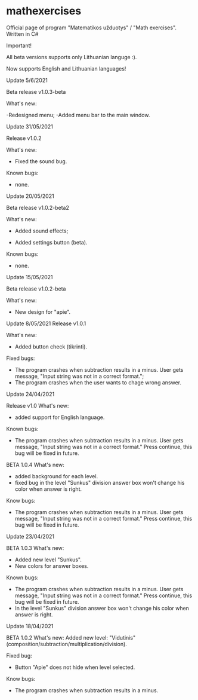 # mathexercises
Official page of program "Matematikos užduotys" / "Math exercises". 
Written in C# 

Important!

All beta versions supports only Lithuanian languge :).

Now supports English and Lithuanian languages!

Update 5/6/2021

Beta release v1.0.3-beta

What's new:

-Redesigned menu;
-Added menu bar to the main window.

Update 31/05/2021

Release v1.0.2

What's new:

- Fixed the sound bug.

Known bugs:

- none.

Update 20/05/2021 

Beta release v1.0.2-beta2

What's new:

- Added sound effects;

- Added settings button (beta).

Known bugs:
- none.

Update 15/05/2021

Beta release v1.0.2-beta

What's new:
 - New design for "apie".

Update 8/05/2021 
Release v1.0.1

What's new:

- Added button check (tikrinti).

Fixed bugs:

- The program crashes when subtraction results in a minus. User gets message, "Input string was not in a correct format.";
- The program crashes when the user wants to chage wrong answer.

Update 24/04/2021

Release v1.0 
What's new:

- added support for English language.

Known bugs:

- The program crashes when subtraction results in a minus. User gets message, "Input string was not in a correct format." Press continue, this bug will be fixed in future.

BETA 1.0.4 What's new:

- added background for each level.
- fixed bug in the level "Sunkus" division answer box won't change his color when answer is right.

Know bugs:
- The program crashes when subtraction results in a minus. User gets message, "Input string was not in a correct format." Press continue, this bug will be fixed in future.

Update 23/04/2021

BETA 1.0.3 What's new:
- Added new level "Sunkus".
- New colors for answer boxes.

Known bugs:
- The program crashes when subtraction results in a minus. User gets message, "Input string was not in a correct format." Press continue, this bug will be fixed in future.
- In the level "Sunkus"  division answer box won't change his color when answer is right.


Update 18/04/2021

BETA 1.0.2 What's new:
Added new level: "Vidutinis" (composition/subtraction/multiplication/division).

Fixed bug: 
- Button "Apie" does not hide when level selected.

Know bugs:
- The program crashes when subtraction results in a minus.

